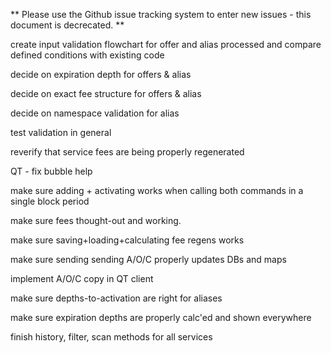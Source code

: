 ** Please use the Github issue tracking system to enter new issues - this document is decrecated. ** 

create input validation flowchart for offer and alias processed and compare defined conditions with existing code

decide on expiration depth for offers & alias

decide on exact fee structure for offers & alias

decide on namespace validation for alias

test validation in general

reverify that service fees are being properly regenerated

QT - fix bubble help

make sure adding + activating works when calling both commands in a single block period

make sure fees thought-out and working.

make sure saving+loading+calculating fee regens works

make sure sending sending A/O/C properly updates DBs and maps

implement A/O/C copy in QT client

make sure depths-to-activation are right for aliases

make sure expiration depths are properly calc'ed and shown everywhere

finish history, filter, scan methods for all services
